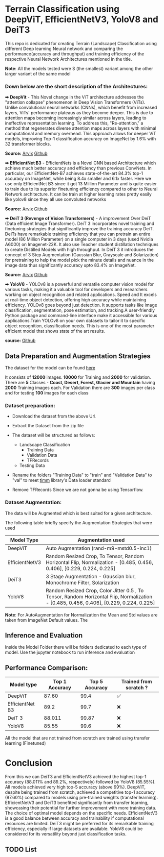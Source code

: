 # Terrain Classification using DeepViT, EfficientNetV3, YoloV8 and DeiT3

This repo is dedicated for creating Terrain (Landscape) Classification using different Deep learning Neural network and comparing the performance(accuracy and throughput) and training efficiency of the respective Neural Network Architectures mentioned in the title.

**Note:**  All the models tested were S (the smallest) variant among the other larger variant of the same model

### Down below are the short description of the Architectures:

**➡** **DeepVit** - This Novel change in the  ViT architecture addresses the "attention collapse" phenomenon in Deep Vision Transformers (ViTs). Unlike convolutional neural networks (CNNs), which benefit from increased layers, ViTs' performance plateaus as they become deeper. This is due to attention maps becoming increasingly similar across layers, leading to ineffective representation learning. To address this, "Re-attention," a method that regenerates diverse attention maps across layers with minimal computational and memory overhead. This approach allows for deeper ViT models, improving Top-1 classification accuracy on ImageNet by 1.6% with 32 transformer blocks.

**Source:** [Arvix](https://arxiv.org/abs/2103.11886) [Github](https://github.com/zhoudaquan/dvit_repo.git)

**➡** **EfficientNet B3** - EfficientNets is a Novel CNN based Architecture which achieve much
better accuracy and efficiency than previous
ConvNets. In particular, our EfficientNet-B7
achieves state-of-the-art 84.3% top-1 accuracy
on ImageNet, while being 8.4x smaller and
6.1x faster. Here we use only EfficientNet B3 since it got 13 Million Parameter and is quite easier to train due to its superior finetuning efficiency compared to other to Neural Network architecture. It can be train at higher learning rates pretty easily like yolov8 since they all use convoluted networks

**Source:** [Arvix](https://arxiv.org/abs/1905.11946) [Github](https://github.com/huggingface/pytorch-image-models)

**➡** **DeiT 3 (Revenge of Vision Transformers)** - A improvement  Over DeiT (Data efficient Image Transformer). DeiT 3 incorporates novel training and finetuning strategies that significantly improve the training accuracy DeiT. DeiTs have remarkable training efficiency that  you can pretrain an entire model (86 Million Parameter) on a single computer in 3 days (used Nvidia A6000) on Imagenet-22K. It also use Teacher  student distillation techniques to create Distilled Models with high throughput. In DeiT 3 it introduces the concept of 3 Step Augmentation (Gaussian Blur, Grayscale and Solarization) for pretraining to help the model pick the minute details and nuance in the image data thus significantly accuracy upto 83.4% on ImageNet. 

**Source:** [Arvix](https://arxiv.org/abs/2204.07118) [Github](https://github.com/facebookresearch/deit/)

**➡** **YoloV8** - YOLOv8 is a powerful and versatile computer vision model for various tasks, making it a valuable tool for developers and researchers working on object recognition and related applications. Speed and It excels at real-time object detection, offering high accuracy while maintaining efficiency. YOLOv8 goes beyond just detection. It supports tasks like image classification, segmentation, pose estimation, and tracking.A user-friendly Python package and command-line interface make it accessible for various applications.Train YOLOv8 on your own datasets to tailor it to specific object recognition, classification needs. This is one of the most parameter efficient model that shows state of the art results.

**source:** [Github](https://github.com/ultralytics/ultralytics.git)

## Data Preparation and Augmentation Strategies

The dataset for the model can be found [here](https://www.kaggle.com/datasets/utkarshsaxenadn/landscape-recognition-image-dataset-12k-images)

It consists of **12000** images. **10000** for Training and **2000** for validation. There are **5** Classes - **Coast, Desert, Forest, Glacier and Mountain** having **2000** Training images each. For Validation there are **300** images per class and for testing **100** images for each class

### Dataset preparation:

 - Download the dataset from the above Url.
 - Extract  the Dataset from the zip file

 - The dataset will be structured as follows:
    - Landscape Classification
      - Training Data
      - Validation Data
      - TFRecords
    - Testing Data


 - Rename the folders "Training Data" to "train" and "Validation Data" to "val" to meet [timm](https://github.com/huggingface/pytorch-image-models.git) library's Data loader standard
 - Remove TFRecords Since we are not gonna be using Tensorflow.

### Dataset Augmentation:

The data will be Augmented which is best suited for a given architecture.

The following table briefly specify the Augmentation Strategies that were used

| Model Type | Augmentation used |
| ------------ | ----------------- |
| DeepViT    | Auto Augmentation (rand-m9-mstd0.5-inc1) |
| EfficientNetV3| Random Resized Crop, To Tensor, Random Horizontal Flip, Normalization - [0.485, 0.456, 0.406], [0.229, 0.224, 0.225] |
| DeiT3      | 3 Stage Augmentation - Gaussian blur, Monochrome Filter, Solarization |
| YoloV8     | Random Resized Crop, Color Jitter 0.5 , To Tensor, Random Horizontal Flip, Normalization - [0.485, 0.456, 0.406], [0.229, 0.224, 0.225] |

**Note:** For AutoAugmentation for Normalization the Mean and Std values are taken from ImageNet Default values. The 

 ## Inference and Evaluation
 Inside the Model Folder there will be folders dedicated to each type of model. Use the jupyter notebook to run inference and evaluation

 ## Performance Comparison:
 | Model type | Top 1 Accuracy | Top 5 Accuracy | Trained from scratch ? |
 | ---------- | -------------- | -------------- | ---------------------- |
 | DeepViT    | 87.60          | 99.4           | ✅                     |
 | EfficientNet B3| 89.2       | 99.7           | ❌                     |
 | DeiT 3     | 88.011         | 99.87          | ❌                     |
 | YoloV8     | 85.55          | 99.6           | ❌                     |

 All the model that are not trained from scratch are trained using transfer learning (Finetuned)

# Conclusion
From this we can 
DeiT3 and EfficientNetV3 achieved the highest top-1 accuracy (88.011% and 89.2%, respectively) followed by YoloV8 (85.55%). All models achieved very high top-5 accuracy (above 99%).
DeepViT, despite being trained from scratch, achieved a competitive top-1 accuracy (87.60%) compared to models using pre-trained weights (transfer learning).
EfficientNetV3 and DeiT3 benefited significantly from transfer learning, showcasing their potential for further improvement with more training data.
The choice of optimal model depends on the specific needs. EfficientNetV3 is a good balance between accuracy and trainability if computational resources are limited. DeiT3 might be preferred for its remarkable training efficiency, especially if large datasets are available. YoloV8 could be considered for its versatility beyond just classification tasks.

## TODO List

